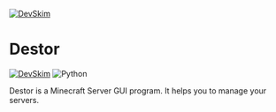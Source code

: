 [![DevSkim](https://github.com/wfxey/Destor/actions/workflows/devskim.yml/badge.svg)](https://github.com/wfxey/Destor/actions/workflows/devskim.yml)

# Destor
[![DevSkim](https://github.com/wfxey/Destor/actions/workflows/devskim.yml/badge.svg)](https://github.com/wfxey/Destor/actions/workflows/devskim.yml)
![Python](https://img.shields.io/badge/python-3670A0?style=for-the-badge&logo=python&logoColor=ffdd54)

Destor is a Minecraft Server GUI program. It helps you to manage your servers.
